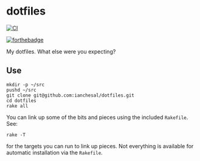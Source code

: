 # dotfiles

[![CI](https://github.com/ianchesal/dotfiles/actions/workflows/ci.yml/badge.svg)](https://github.com/ianchesal/dotfiles/actions/workflows/ci.yml)

[![forthebadge](https://forthebadge.com/images/badges/0-percent-optimized.svg)](https://forthebadge.com)

My dotfiles. What else were you expecting?

## Use

    mkdir -p ~/src
    pushd ~/src
    git clone git@github.com:ianchesal/dotfiles.git
    cd dotfiles
    rake all

You can link up some of the bits and pieces using the included `Rakefile`. See:

    rake -T

for the targets you can run to link up pieces. Not everything is available for
automatic installation via the `Rakefile`.
